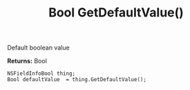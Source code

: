 ﻿---
uid: crmscript_ref_NSFieldInfoBool_GetDefaultValue
title: Bool GetDefaultValue()
intellisense: NSFieldInfoBool.GetDefaultValue
keywords: NSFieldInfoBool, GetDefaultValue
so.topic: reference
---

Default boolean value

**Returns:** Bool


```crmscript
NSFieldInfoBool thing;
Bool defaultValue  = thing.GetDefaultValue();
```


